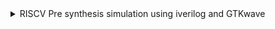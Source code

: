 <details>
  <summary> RISCV Pre synthesis simulation using iverilog and GTKwave </summary>
  <br>

  
</details>
